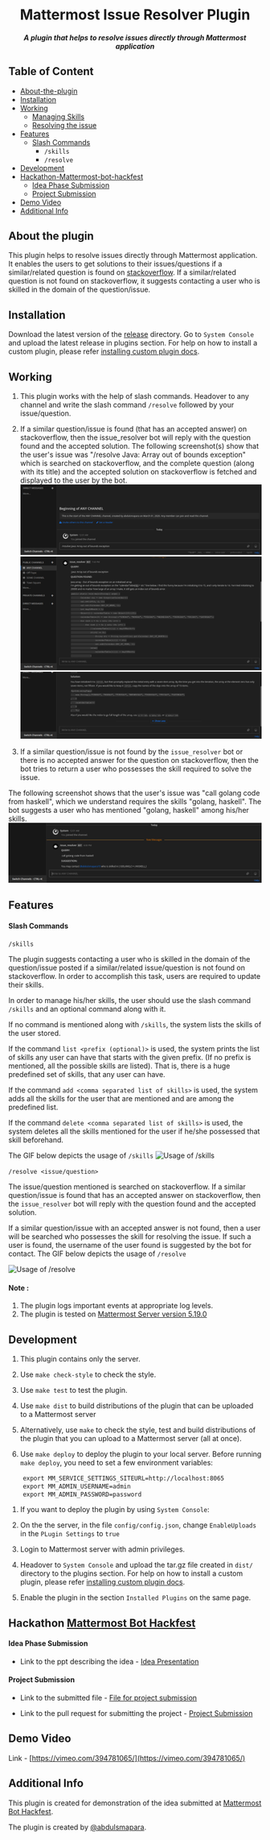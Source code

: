 <p align="center">
	<h1 align="center">Mattermost Issue Resolver Plugin</h1>
	<h5 align="center">A plugin that helps to resolve issues directly through Mattermost application</h5>
</p>


## Table of Content
- [About-the-plugin](#about-the-plugin)
- [Installation](#installation)
- [Working](#working)
	* [Managing Skills](#managing-skills)
	* [Resolving the issue](#resolving-the-issue)
- [Features](#features)
    * [Slash Commands](#slash-commands)
        + ```/skills```
        + ```/resolve```
- [Development](#development)
- [Hackathon-Mattermost-bot-hackfest](#hackathon-mattermost-bot-hackfest)
     * [Idea Phase Submission](#idea-phase-submission)
     * [Project Submission](#project-submission)
- [Demo Video](#demo-video)
- [Additional Info](#additional-info)

## About the plugin
This plugin helps to resolve issues directly through Mattermost application. It enables the users to get solutions to their issues/questions if a similar/related question is found on [stackoverflow](https://www.stackoverflow.com). If a similar/related question is not found on stackoverflow, it suggests contacting a user who is skilled in the domain of the question/issue.

## Installation
Download the latest version of the [release](https://github.com/abdulsmapara/mattermost-plugin-issue-resolver/releases) directory. Go to `System Console` and upload the latest release in plugins section. For help on how to install a custom plugin, please refer [installing custom plugin docs](https://docs.mattermost.com/administration/plugins.html#custom-plugins).

## Working
1. This plugin works with the help of slash commands. Headover to any channel and write the slash command ```/resolve``` followed by your issue/question.
1. If a similar question/issue is found (that has an accepted answer) on stackoverflow, then the issue_resolver bot will reply with the question found and the accepted solution.
The following screenshot(s) show that the user's issue was "/resolve Java: Array out of bounds exception" which is searched on stackoverflow, and the complete question (along with its title) and the accepted solution on stackoverflow is fetched and displayed to the user by the bot. 
![User's issue](https://github.com/abdulsmapara/Github-Media/blob/master/screenshot1.png)
![Similar/Related Question Found](https://github.com/abdulsmapara/Github-Media/blob/master/screenshot2.png)
![Accepted Solution](https://github.com/abdulsmapara/Github-Media/blob/master/screenshot3.png)

1. If a similar question/issue is not found by the `issue_resolver` bot or there is no accepted answer for the question on stackoverflow, then the bot tries to return a user who possesses the skill required to solve the issue.

The following screenshot shows that the user's issue was "call golang code from haskell", which we understand requires the skills "golang, haskell". The bot suggests a user who has mentioned "golang, haskell" among his/her skills.
![Suggestion-to-contact-a-User](https://github.com/abdulsmapara/Github-Media/blob/master/screenshot4.png)

## Features
#### Slash Commands
```/skills```

The plugin suggests contacting a user who is skilled in the domain of the question/issue posted if a similar/related issue/question is not found on stackoverflow. In order to accomplish this task, users are required to update their skills.

In order to manage his/her skills, the user should use the slash command ```/skills``` and an optional command along with it. 

If no command is mentioned along with ```/skills```, the system lists the skills of the user stored.

If the command ```list <prefix (optional)>``` is used, the system prints the list of skills any user can have that starts with the given prefix. (If no prefix is mentioned, all the possible skills are listed). That is, there is a huge predefined set of skills, that any user can have. 

If the command ```add <comma separated list of skills>``` is used, the system adds all the skills for the user that are mentioned and are among the predefined list.

If the command ```delete <comma separated list of skills>``` is used, the system deletes all the skills mentioned for the user if he/she possessed that skill beforehand.

The GIF below depicts the usage of ```/skills```
![Usage of ```/skills```](https://github.com/abdulsmapara/Github-Media/blob/master/gif1.gif)

```/resolve <issue/question>```

The issue/question mentioned is searched on stackoverflow. If a similar question/issue is found that has an accepted answer on stackoverflow, then the `issue_resolver` bot will reply with the question found and the accepted solution.

If a similar question/issue with an accepted answer is not found, then a user will be searched who possesses the skill for resolving the issue. If such a user is found, the username of the user found is suggested by the bot for contact. 
The GIF below depicts the usage of ```/resolve```

![Usage of ```/resolve```](https://github.com/abdulsmapara/Github-Media/blob/master/gif2.gif)

#### Note : 
1. The plugin logs important events at appropriate log levels.
1. The plugin is tested on [Mattermost Server version 5.19.0](https://github.com/mattermost/mattermost-server/releases/tag/v5.19.0)

## Development

1. This plugin contains only the server.

1. Use `make check-style` to check the style.

1. Use `make test` to test the plugin.

1. Use `make dist` to build distributions of the plugin that can be uploaded to a Mattermost server

1. Alternatively, use `make` to check the style, test and build distributions of the plugin that you can upload to a Mattermost server (all at once).

1. Use `make deploy` to deploy the plugin to your local server. Before running `make deploy`, you need to set a few environment variables:

```
	export MM_SERVICE_SETTINGS_SITEURL=http://localhost:8065
	export MM_ADMIN_USERNAME=admin
	export MM_ADMIN_PASSWORD=password
```

1. If you want to deploy the plugin by using `System Console`:

2. On the the server, in the file `config/config.json`, change `EnableUploads` in the `PLugin Settings` to `true`

2. Login to Mattermost server with admin privileges.

2. Headover to `System Console` and upload the tar.gz file created in `dist/` directory to the plugins section.
For help on how to install a custom plugin, please refer [installing custom plugin docs](https://docs.mattermost.com/administration/plugins.html#custom-plugins).

2. Enable the plugin in the section `Installed Plugins` on the same page.


## Hackathon [Mattermost Bot Hackfest](https://www.hackerearth.com/challenges/hackathon/mattermost-bot-hackfest/)
#### Idea Phase Submission

- Link to the ppt describing the idea - [Idea Presentation](https://he-s3.s3.amazonaws.com/media/sprint/mattermost-bot-hackfest/team/782765/8a5bcbfcodeblooded_mattermost_hackfest.pptx?Signature=QVDAn%2F2SPbab8UJbYXv2Jb%2FWjBA%3D&Expires=1583084663&AWSAccessKeyId=AKIA6I2ISGOYH7WWS3G5)

#### Project Submission

- Link to the submitted file - [File for project submission](https://github.com/mattermost/mattermost-hackathon-hackerearth-jan2020/blob/master/hackathon-submissions/abdulsmapara-mattermost-plugin-issue-resolver.md)

- Link to the pull request for submitting the project - [Project Submission](https://github.com/mattermost/mattermost-hackathon-hackerearth-jan2020/pull/13)

## Demo Video

Link - [https://vimeo.com/394781065/](https://vimeo.com/394781065/)

## Additional Info


This plugin is created for demonstration of the idea submitted at [Mattermost Bot Hackfest](#hackathon-mattermost-bot-hackfest).


The plugin is created by [@abdulsmapara](https://github.com/abdulsmapara).
